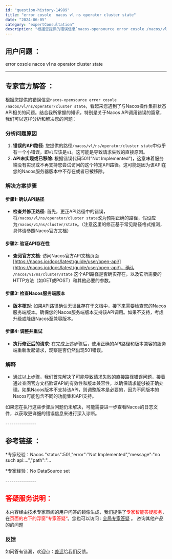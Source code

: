 ```yaml
---
id: "question-history-14989"
title: "error cosole  nacos vl ns operator cluster state"
date: "2024-06-05"
category: "expertConsultation"
description: "根据您提供的错误信息`nacos-opensource error cosole /nacos/vl/ns/operator/cluster state`，看起来您遇到了与Nacos操作集群状态API相关的问题。结合我所掌握的知识，特别是关于Nacos API调用错误的篇章，我们可以这样分析和解决您"
---
```


## 用户问题 ： 
 error cosole  nacos vl ns operator cluster state  

---------------
## 专家官方解答 ：

根据您提供的错误信息`nacos-opensource error cosole /nacos/vl/ns/operator/cluster state`，看起来您遇到了与Nacos操作集群状态API相关的问题。结合我所掌握的知识，特别是关于Nacos API调用错误的篇章，我们可以这样分析和解决您的问题：

### 分析问题原因

1. **错误的API路径**: 您提供的路径`/nacos/vl/ns/operator/cluster state`中似乎有一个小错误，即`vl`应该是`v1`。这可能是导致请求失败的直接原因。
2. **API未实现或已移除**: 根据错误代码501("Not Implemented")，这意味着服务端没有实现或不再支持您尝试访问的这个特定API路径。这可能是因为该API在您的Nacos服务器版本中不存在或者已被移除。

### 解决方案步骤

#### 步骤1: 确认API路径
- **检查并修正路径**: 首先，更正API路径中的错误，将`/nacos/vl/ns/operator/cluster state`改为预期正确的路径，假设应为`/nacos/v1/ns/cluster/state`。（注意这里的修正基于常见路径格式推测，具体请参照Nacos官方文档）

#### 步骤2: 验证API存在性
- **查阅官方文档**: 访问Nacos官方API文档页面[https://nacos.io/docs/latest/guide/user/open-api/](https://nacos.io/docs/latest/guide/user/open-api/)，确认 `/nacos/v1/ns/cluster/state` 这个API路径是否确实存在，以及它所需要的HTTP方法（如GET或POST）和其他必要的参数。

#### 步骤3: 检查Nacos服务端版本
- **版本核对**: 如果API路径确认无误且存在于文档中，接下来需要检查您的Nacos服务端版本。确保您的Nacos服务端版本支持该API调用。如果不支持，考虑升级或降级Nacos至兼容版本。

#### 步骤4: 调整并重试
- **执行修正后的请求**: 在完成上述步骤后，使用正确的API路径和版本兼容的服务端重新发起请求，观察是否仍然出现501错误。

### 解释
- 通过以上步骤，我们首先解决了可能导致请求失败的直接路径错误问题，接着通过查阅官方文档验证API的有效性和版本兼容性，以确保请求能够被正确处理。如果Nacos版本不支持该API，则调整版本是必要的，因为不同版本的Nacos可能包含不同的功能集和API支持。

如果您在执行这些步骤后问题仍未解决，可能需要进一步查看Nacos的日志文件，以获取更详细的错误信息来进行深入诊断。


<font color="#949494">---------------</font> 


## 参考链接 ：

*专家经验：Nacos "status":501,"error":"Not Implemented","message":"no such api:...","path":"... 
 
 *专家经验：No DataSource set 


 <font color="#949494">---------------</font> 
 


## <font color="#FF0000">答疑服务说明：</font> 

本内容经由技术专家审阅的用户问答的镜像生成，我们提供了<font color="#FF0000">专家智能答疑服务</font>，在<font color="#FF0000">页面的右下的浮窗”专家答疑“</font>。您也可以访问 : [全局专家答疑](https://answer.opensource.alibaba.com/docs/intro) 。 咨询其他产品的的问题

### 反馈
如问答有错漏，欢迎点：[差评](https://ai.nacos.io/user/feedbackByEnhancerGradePOJOID?enhancerGradePOJOId=15042)给我们反馈。
